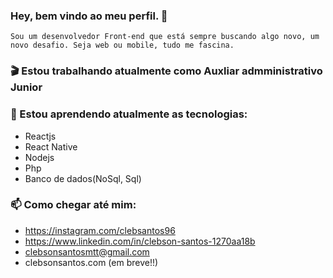 ### Hey, bem vindo ao meu perfil.  👋

```
Sou um desenvolvedor Front-end que está sempre buscando algo novo, um novo desafio. Seja web ou mobile, tudo me fascina. 

```

### 🎬 Estou trabalhando atualmente como Auxliar admministrativo Junior

###  💾 Estou aprendendo atualmente as tecnologias:
- Reactjs
- React Native
- Nodejs
- Php
- Banco de dados(NoSql, Sql)

### 📫 Como chegar até mim:
- https://instagram.com/clebsantos96
- https://www.linkedin.com/in/clebson-santos-1270aa18b
- clebsonsantosmtt@gmail.com
- clebsonsantos.com (em breve!!)





